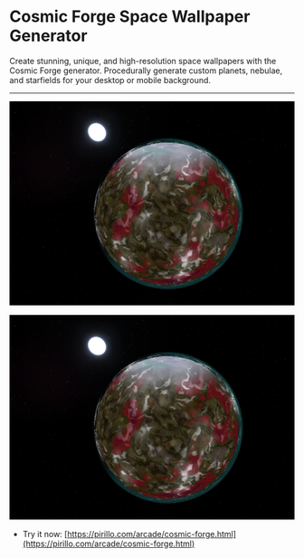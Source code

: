 
# Cosmic Forge Space Wallpaper Generator

Create stunning, unique, and high-resolution space wallpapers with the Cosmic Forge generator. Procedurally generate custom planets, nebulae, and starfields for your desktop or mobile background.

---

![Screenshot](https://github.com/ChrisPirillo/cosmic-forge/blob/main/assets/screenshot.png?raw=true)

![Screenshot](https://raw.githubusercontent.com/ChrisPirillo/cosmic-forge/main/assets/screenshot.png)

* Try it now: [https://pirillo.com/arcade/cosmic-forge.html](https://pirillo.com/arcade/cosmic-forge.html)
